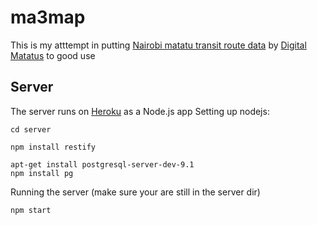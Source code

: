 # ma3map

This is my atttempt in putting [Nairobi matatu transit route data](http://www.gtfs-data-exchange.com/agency/university-of-nairobi-c4dlab/) by [Digital Matatus](http://www.digitalmatatus.com/) to good use

## Server
The server runs on [Heroku](https://www.heroku.com) as a Node.js app
Setting up nodejs:
    
    cd server

    npm install restify

    apt-get install postgresql-server-dev-9.1
    npm install pg

Running the server (make sure your are still in the server dir)
    
    npm start
